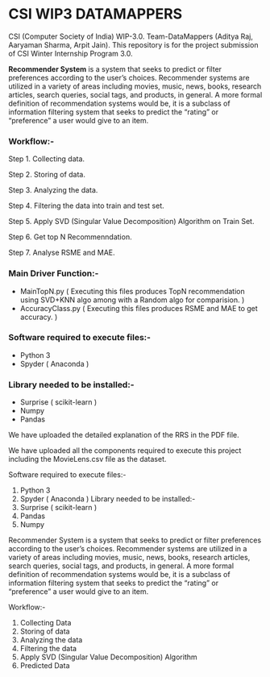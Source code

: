# CSI WIP3 DATAMAPPERS
CSI (Computer Society of India) WIP-3.0. Team-DataMappers (Aditya Raj, Aaryaman Sharma, Arpit Jain).
This repository is for the project submission of CSI Winter Internship Program 3.0.

**Recommender System** is a system that seeks to predict or filter preferences according to the user’s choices. Recommender systems are utilized in a variety of areas including movies, music, news, books, research articles, search queries, social tags, and products, in general. A more formal definition of recommendation systems would be, it is a subclass of information filtering system that seeks to predict the “rating” or “preference” a user would give to an item.

### Workflow:-

Step 1. Collecting data.

Step 2. Storing of data.

Step 3. Analyzing the data.

Step 4. Filtering the data into train and test set.

Step 5. Apply SVD (Singular Value Decomposition) Algorithm on Train Set.

Step 6. Get top N Recommenndation.

Step 7. Analyse RSME and MAE.

### Main Driver Function:-
- MainTopN.py        ( Executing this files produces TopN recommendation using SVD+KNN algo among with a Random algo for comparision. )
- AccuracyClass.py   ( Executing this files produces RSME and MAE to get accuracy. ) 

### Software required to execute files:-
- Python 3 
- Spyder ( Anaconda )

### Library needed to be installed:-
- Surprise ( scikit-learn )
- Numpy
- Pandas

We have uploaded the detailed explanation of the RRS in the PDF file.

We have uploaded all the components required to execute this project including the MovieLens.csv file as the dataset.


Software required to execute files:-
1. Python 3 
2. Spyder ( Anaconda )
Library needed to be installed:-
1. Surprise ( scikit-learn )
2. Pandas
3. Numpy

Recommender System is a system that seeks to predict or filter preferences according to the user’s choices. Recommender systems are utilized in a variety of areas including movies, music, news, books, research articles, search queries, social tags, and products, in general. A more formal definition of recommendation systems would be, it is a subclass of information filtering system that seeks to predict the “rating” or “preference” a user would give to an item.

Workflow:-
1. Collecting Data
2. Storing of data
3. Analyzing the data
4. Filtering the data
5. Apply SVD (Singular Value Decomposition) Algorithm
6. Predicted Data  
